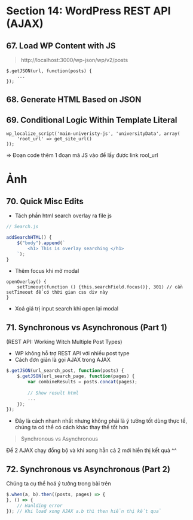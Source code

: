 # Section 14: WordPress REST API (AJAX)
## 67. Load WP Content with JS
> http://localhost:3000/wp-json/wp/v2/posts

```
$.getJSON(url, function(posts) {
    ...
});
```

## 68. Generate HTML Based on JSON
## 69. Conditional Logic Within Template Literal

```
wp_localize_script('main-univeristy-js', 'universityData', array(
    'root_url' => get_site_url()
));
```
=> Đoạn code thêm 1 đoạn mã JS vào để lấy được link rool_url

# Ảnh

## 70. Quick Misc Edits
- Tách phần html search overlay ra file js
```js
// Search.js

addSearchHTML() {
    $("body").append(`
        <h1> This is overlay searching </h1>
    `);
}
```
- Thêm focus khi mở modal
```
openOverlay() {
    setTimeout(function () {this.searchField.focus()}, 301) // cần setTimeout để có thời gian css div này
}
```
- Xoá giá trị input search khi open lại modal

## 71. Synchronous vs Asynchronous (Part 1)
(REST API: Working Witch Multiple Post Types)
- WP không hỗ trợ REST API với nhiều post type
- Cách đơn giản là gọi AJAX trong AJAX
```js
$.getJSON(url_search_post, function(posts) {
    $.getJSON(url_search_page, function(pages) {
        var combineResults = posts.concat(pages);
        
        // Show result html
        ...
    });
});
```
- Đây là cách nhanh nhất nhưng không phải là ý tưởng tốt dùng thực tế, chúng ta có thể có cách khác thay thế tốt hơn

> Synchronous vs Asynchronous

Để 2 AJAX chạy đồng bộ và khi xong hẳn cả 2 mới hiển thị kết quả ^^

## 72. Synchronous vs Asynchronous (Part 2)
Chúng ta cụ thể hoá ý tưởng trong bài trên
```js
$.when(a, b).then((posts, pages) => {
}, () => {
    // Hanlding error
}); // Khi load xong AJAX a.b thì then hiển thị kết quả
```
